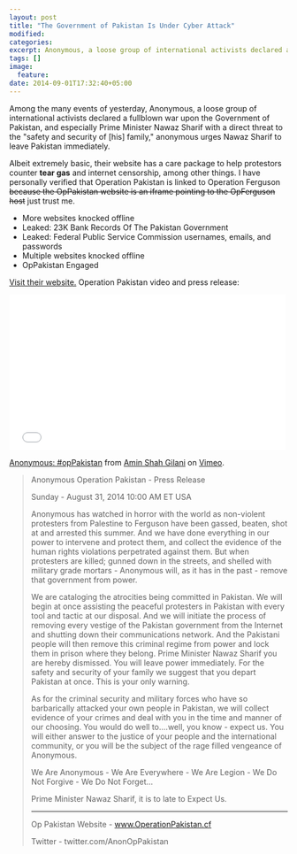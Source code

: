 ```yaml
---
layout: post
title: "The Government of Pakistan Is Under Cyber Attack"
modified:
categories: 
excerpt: Anonymous, a loose group of international activists declared a fullblown war upon the Government of Pakistan, and especially Prime Minister Nawaz Sharif
tags: []
image:
  feature:
date: 2014-09-01T17:32:40+05:00
---
```

Among the many events of yesterday, Anonymous, a loose group of international activists declared a fullblown war upon the Government of Pakistan, and especially Prime Minister Nawaz Sharif with a direct threat to the "safety and security of [his] family," anonymous urges Nawaz Sharif to leave Pakistan immediately.

Albeit extremely basic, their website has a care package to help protestors counter **tear gas** and internet censorship, among other things. I have personally verified that Operation Pakistan is linked to Operation Ferguson <del>because the OpPakistan website is an iframe pointing to the OpFerguson host</del> just trust me.

+ More websites knocked offline
+ Leaked:  23K Bank Records Of The Pakistan Government
+ Leaked:  Federal Public Service Commission usernames, emails, and passwords
+ Multiple websites knocked offline
+ OpPakistan Engaged



[Visit their website.](www.OperationPakistan.cf) Operation Pakistan video and press release:

<iframe src="//player.vimeo.com/video/104920505" width="500" height="281" frameborder="0" webkitallowfullscreen mozallowfullscreen allowfullscreen></iframe> <p><a href="http://vimeo.com/104920505">Anonymous: #opPakistan</a> from <a href="http://vimeo.com/amingilani">Amin Shah Gilani</a> on <a href="https://vimeo.com">Vimeo</a>.</p>

>Anonymous Operation Pakistan - Press Release
> 
>Sunday - August 31, 2014 10:00 AM ET USA
> 
>Anonymous has watched in horror with the world as non-violent protesters from Palestine to Ferguson have been gassed,
>beaten, shot at and arrested this summer. And we have done everything in our power to intervene and protect them, and
>collect the evidence of the human rights violations perpetrated against them. But when protesters are killed; gunned down in
>the streets, and shelled with military grade mortars - Anonymous will, as it has in the past - remove that government from
>power.
>
>We are cataloging the atrocities being committed in Pakistan. We will begin at once assisting the peaceful protesters in
>Pakistan with every tool and tactic at our disposal. And we will initiate the process of removing every vestige of the
>Pakistan government from the Internet and shutting down their communications network. And the Pakistani people will then
>remove this criminal regime from power and lock them in prison where they belong. Prime Minister Nawaz Sharif you are hereby
>dismissed. You will leave power immediately. For the safety and security of your family we suggest that you depart Pakistan
>at once. This is your only warning.
>
>As for the criminal security and military forces who have so barbarically attacked your own people in Pakistan, we will
>collect evidence of your crimes and deal with you in the time and manner of our choosing. You would do well to....well, you
>know - expect us. You will either answer to the justice of your people and the international community, or you will be the
>subject of the rage filled vengeance of Anonymous.
> 
>We Are Anonymous - We Are Everywhere - We Are Legion - We Do Not Forgive - We Do Not Forget...
> 
>Prime Minister Nawaz Sharif, it is to late to Expect Us.
> 
>--------------------------------------------------------------
> 
>Op Pakistan Website - www.OperationPakistan.cf
> 
>Twitter - twitter.com/AnonOpPakistan

